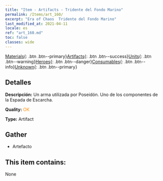 ```yaml
---
title: "Item - Artifacts - Tridente del Fondo Marino"
permalink: /Items/art_160/
excerpt: "Era of Chaos  Tridente del Fondo Marino"
last_modified_at: 2021-04-11
locale: es
ref: "art_160.md"
toc: false
classes: wide
---
```

 [Materials](/es/Items/){: .btn .btn--primary}[Artifacts](/es/Items/Artifacts/){: .btn .btn--success}[Units](/es/Items/Units/){: .btn .btn--warning}[Heroes](/es/Items/Heroes/){: .btn .btn--danger}[Consumables](/es/Items/Consumables/){: .btn .btn--info}[Unknown](/es/Items/Unknown/){: .btn .btn--primary}

## Detalles
 **Descripción:** Un arma utilizada por Poseidón. Uno de los componentes de la Espada de Escarcha.

 **Quality:** <span style="color: #FF8C00">OK</span>

 **Type:** Artifact

## Gather

*    Artefacto 

## This item contains:

  None

